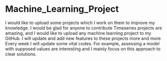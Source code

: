 # Machine_Learning_Project
I would like to upload some projects which I work on them to improve my knowledge. I would be glad for anyone to contribute 
Timeseries projects are amazing, and I would like to upload any machine learning project to my GitHub.
I will update and add new features to these projects more and more
Every week I will update some vital codes. For example, assessing a model with supposed values are interesting and I mainly focus on this approach to clear solutions.
